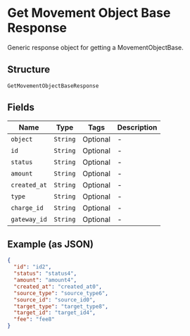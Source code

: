 
# Get Movement Object Base Response

Generic response object for getting a MovementObjectBase.

## Structure

`GetMovementObjectBaseResponse`

## Fields

| Name | Type | Tags | Description |
|  --- | --- | --- | --- |
| `object` | `String` | Optional | - |
| `id` | `String` | Optional | - |
| `status` | `String` | Optional | - |
| `amount` | `String` | Optional | - |
| `created_at` | `String` | Optional | - |
| `type` | `String` | Optional | - |
| `charge_id` | `String` | Optional | - |
| `gateway_id` | `String` | Optional | - |

## Example (as JSON)

```json
{
  "id": "id2",
  "status": "status4",
  "amount": "amount4",
  "created_at": "created_at0",
  "source_type": "source_type6",
  "source_id": "source_id0",
  "target_type": "target_type8",
  "target_id": "target_id4",
  "fee": "fee8"
}
```

